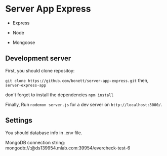 # Server App Express

- Express

- Node

- Mongoose

## Development server

First, you should clone repositoy:

`git clone https://github.com/bonett/server-app-express.git` then, `server-express-app` 

don't forget to install the dependencies `npm install`

Finally, Run `nodemon server.js` for a dev server on `http://localhost:3000/`.

## Settings

You should database info in .env file.

MongoDB connection string: mongodb://<dbuser>:<dbpassword>@ds139954.mlab.com:39954/evercheck-test-6